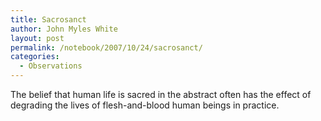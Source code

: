 ```yaml
---
title: Sacrosanct
author: John Myles White
layout: post
permalink: /notebook/2007/10/24/sacrosanct/
categories:
  - Observations
---
```


The belief that human life is sacred in the abstract often has the effect of degrading the lives of flesh-and-blood human beings in practice.
